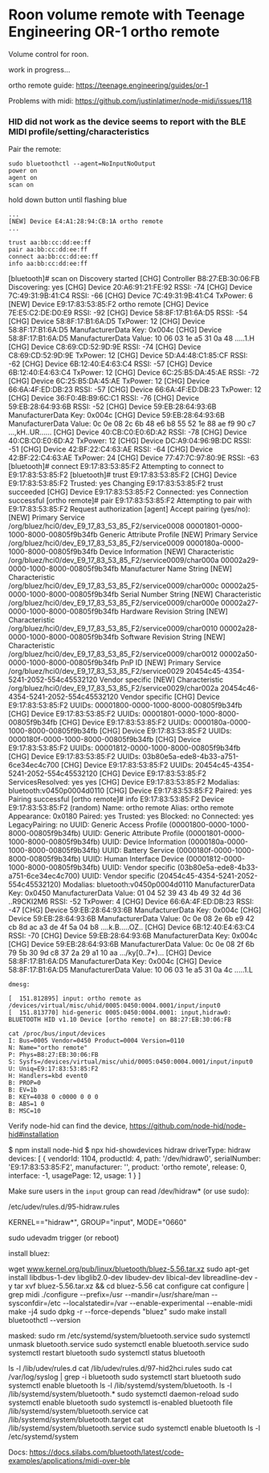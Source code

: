 # Roon volume remote with Teenage Engineering OR-1 ortho remote

Volume control for roon.

work in progress... 


ortho remote guide:
https://teenage.engineering/guides/or-1


Problems with midi:
https://github.com/justinlatimer/node-midi/issues/118

### HID did not work as the device seems to report with the BLE MIDI profile/setting/characteristics

Pair the remote:

```
sudo bluetoothctl --agent=NoInputNoOutput
power on
agent on
scan on
```
hold down button until flashing blue
```
...
[NEW] Device E4:A1:28:94:CB:1A ortho remote
...

trust aa:bb:cc:dd:ee:ff
pair aa:bb:cc:dd:ee:ff
connect aa:bb:cc:dd:ee:ff
info aa:bb:cc:dd:ee:ff
```

[bluetooth]# scan on
Discovery started
[CHG] Controller B8:27:EB:30:06:FB Discovering: yes
[CHG] Device 20:A6:91:21:FE:92 RSSI: -74
[CHG] Device 7C:49:31:9B:41:C4 RSSI: -66
[CHG] Device 7C:49:31:9B:41:C4 TxPower: 6
[NEW] Device E9:17:83:53:85:F2 ortho remote
[CHG] Device 7E:E5:C2:DE:D0:E9 RSSI: -92
[CHG] Device 58:8F:17:B1:6A:D5 RSSI: -54
[CHG] Device 58:8F:17:B1:6A:D5 TxPower: 12
[CHG] Device 58:8F:17:B1:6A:D5 ManufacturerData Key: 0x004c
[CHG] Device 58:8F:17:B1:6A:D5 ManufacturerData Value:
  10 06 03 1e a5 31 0a 48                          .....1.H
[CHG] Device C8:69:CD:52:9D:9E RSSI: -74
[CHG] Device C8:69:CD:52:9D:9E TxPower: 12
[CHG] Device 5D:A4:48:C1:85:CF RSSI: -62
[CHG] Device 6B:12:40:E4:63:C4 RSSI: -57
[CHG] Device 6B:12:40:E4:63:C4 TxPower: 12
[CHG] Device 6C:25:B5:DA:45:AE RSSI: -72
[CHG] Device 6C:25:B5:DA:45:AE TxPower: 12
[CHG] Device 66:6A:4F:ED:DB:23 RSSI: -57
[CHG] Device 66:6A:4F:ED:DB:23 TxPower: 12
[CHG] Device 36:F0:4B:B9:6C:C1 RSSI: -76
[CHG] Device 59:EB:28:64:93:6B RSSI: -52
[CHG] Device 59:EB:28:64:93:6B ManufacturerData Key: 0x004c
[CHG] Device 59:EB:28:64:93:6B ManufacturerData Value:
  0c 0e 08 2c 6b 48 e6 b8 55 52 1e 88 ae f9 90 c7  ...,kH..UR......
[CHG] Device 40:CB:C0:E0:6D:A2 RSSI: -78
[CHG] Device 40:CB:C0:E0:6D:A2 TxPower: 12
[CHG] Device DC:A9:04:96:9B:DC RSSI: -51
[CHG] Device 42:BF:22:C4:63:AE RSSI: -64
[CHG] Device 42:BF:22:C4:63:AE TxPower: 24
[CHG] Device 77:47:7C:97:80:9E RSSI: -63
[bluetooth]# connect E9:17:83:53:85:F2
Attempting to connect to E9:17:83:53:85:F2
[bluetooth]# trust E9:17:83:53:85:F2
[CHG] Device E9:17:83:53:85:F2 Trusted: yes
Changing E9:17:83:53:85:F2 trust succeeded
[CHG] Device E9:17:83:53:85:F2 Connected: yes
Connection successful
[ortho remote]# pair E9:17:83:53:85:F2
Attempting to pair with E9:17:83:53:85:F2
Request authorization
[agent] Accept pairing (yes/no): [NEW] Primary Service
	/org/bluez/hci0/dev_E9_17_83_53_85_F2/service0008
	00001801-0000-1000-8000-00805f9b34fb
	Generic Attribute Profile
[NEW] Primary Service
	/org/bluez/hci0/dev_E9_17_83_53_85_F2/service0009
	0000180a-0000-1000-8000-00805f9b34fb
	Device Information
[NEW] Characteristic
	/org/bluez/hci0/dev_E9_17_83_53_85_F2/service0009/char000a
	00002a29-0000-1000-8000-00805f9b34fb
	Manufacturer Name String
[NEW] Characteristic
	/org/bluez/hci0/dev_E9_17_83_53_85_F2/service0009/char000c
	00002a25-0000-1000-8000-00805f9b34fb
	Serial Number String
[NEW] Characteristic
	/org/bluez/hci0/dev_E9_17_83_53_85_F2/service0009/char000e
	00002a27-0000-1000-8000-00805f9b34fb
	Hardware Revision String
[NEW] Characteristic
	/org/bluez/hci0/dev_E9_17_83_53_85_F2/service0009/char0010
	00002a28-0000-1000-8000-00805f9b34fb
	Software Revision String
[NEW] Characteristic
	/org/bluez/hci0/dev_E9_17_83_53_85_F2/service0009/char0012
	00002a50-0000-1000-8000-00805f9b34fb
	PnP ID
[NEW] Primary Service
	/org/bluez/hci0/dev_E9_17_83_53_85_F2/service0029
	20454c45-4354-5241-2052-554c45532120
	Vendor specific
[NEW] Characteristic
	/org/bluez/hci0/dev_E9_17_83_53_85_F2/service0029/char002a
	20454c46-4354-5241-2052-554c45532120
	Vendor specific
[CHG] Device E9:17:83:53:85:F2 UUIDs: 00001800-0000-1000-8000-00805f9b34fb
[CHG] Device E9:17:83:53:85:F2 UUIDs: 00001801-0000-1000-8000-00805f9b34fb
[CHG] Device E9:17:83:53:85:F2 UUIDs: 0000180a-0000-1000-8000-00805f9b34fb
[CHG] Device E9:17:83:53:85:F2 UUIDs: 0000180f-0000-1000-8000-00805f9b34fb
[CHG] Device E9:17:83:53:85:F2 UUIDs: 00001812-0000-1000-8000-00805f9b34fb
[CHG] Device E9:17:83:53:85:F2 UUIDs: 03b80e5a-ede8-4b33-a751-6ce34ec4c700
[CHG] Device E9:17:83:53:85:F2 UUIDs: 20454c45-4354-5241-2052-554c45532120
[CHG] Device E9:17:83:53:85:F2 ServicesResolved: yes
yes
[CHG] Device E9:17:83:53:85:F2 Modalias: bluetooth:v0450p0004d0110
[CHG] Device E9:17:83:53:85:F2 Paired: yes
Pairing successful
[ortho remote]# info E9:17:83:53:85:F2
Device E9:17:83:53:85:F2 (random)
	Name: ortho remote
	Alias: ortho remote
	Appearance: 0x0180
	Paired: yes
	Trusted: yes
	Blocked: no
	Connected: yes
	LegacyPairing: no
	UUID: Generic Access Profile    (00001800-0000-1000-8000-00805f9b34fb)
	UUID: Generic Attribute Profile (00001801-0000-1000-8000-00805f9b34fb)
	UUID: Device Information        (0000180a-0000-1000-8000-00805f9b34fb)
	UUID: Battery Service           (0000180f-0000-1000-8000-00805f9b34fb)
	UUID: Human Interface Device    (00001812-0000-1000-8000-00805f9b34fb)
	UUID: Vendor specific           (03b80e5a-ede8-4b33-a751-6ce34ec4c700)
	UUID: Vendor specific           (20454c45-4354-5241-2052-554c45532120)
	Modalias: bluetooth:v0450p0004d0110
	ManufacturerData Key: 0x0450
	ManufacturerData Value:
  01 04 52 39 43 4b 49 32 4d 36                    ..R9CKI2M6
	RSSI: -52
	TxPower: 4
[CHG] Device 66:6A:4F:ED:DB:23 RSSI: -47
[CHG] Device 59:EB:28:64:93:6B ManufacturerData Key: 0x004c
[CHG] Device 59:EB:28:64:93:6B ManufacturerData Value:
  0c 0e 08 2e 6b e9 42 cb 8d ac a3 de 4f 5a 04 b8  ....k.B.....OZ..
[CHG] Device 6B:12:40:E4:63:C4 RSSI: -70
[CHG] Device 59:EB:28:64:93:6B ManufacturerData Key: 0x004c
[CHG] Device 59:EB:28:64:93:6B ManufacturerData Value:
  0c 0e 08 2f 6b 79 5b 30 9d c8 37 2a 29 a1 10 aa  .../ky[0..7*)...
[CHG] Device 58:8F:17:B1:6A:D5 ManufacturerData Key: 0x004c
[CHG] Device 58:8F:17:B1:6A:D5 ManufacturerData Value:
  10 06 03 1e a5 31 0a 4c                          .....1.L







```
dmesg:

[  151.812895] input: ortho remote as /devices/virtual/misc/uhid/0005:0450:0004.0001/input/input0
[  151.813770] hid-generic 0005:0450:0004.0001: input,hidraw0: BLUETOOTH HID v1.10 Device [ortho remote] on B8:27:EB:30:06:FB
```

```
cat /proc/bus/input/devices
I: Bus=0005 Vendor=0450 Product=0004 Version=0110
N: Name="ortho remote"
P: Phys=B8:27:EB:30:06:FB
S: Sysfs=/devices/virtual/misc/uhid/0005:0450:0004.0001/input/input0
U: Uniq=E9:17:83:53:85:F2
H: Handlers=kbd event0
B: PROP=0
B: EV=1b
B: KEY=4038 0 c0000 0 0 0
B: ABS=1 0
B: MSC=10
```


Verify node-hid can find the device, https://github.com/node-hid/node-hid#installation

$ npm install node-hid
$ npx hid-showdevices hidraw
driverType: hidraw
devices: [
  {
    vendorId: 1104,
    productId: 4,
    path: '/dev/hidraw0',
    serialNumber: 'E9:17:83:53:85:F2',
    manufacturer: '',
    product: 'ortho remote',
    release: 0,
    interface: -1,
    usagePage: 12,
    usage: 1
  }
]


Make sure users in the `input` group can read /dev/hidraw* (or use sudo): 

/etc/udev/rules.d/95-hidraw.rules

KERNEL=="hidraw*", GROUP="input", MODE="0660"

sudo udevadm trigger (or reboot)



install bluez:

wget www.kernel.org/pub/linux/bluetooth/bluez-5.56.tar.xz
sudo apt-get install libdbus-1-dev libglib2.0-dev libudev-dev libical-dev libreadline-dev -y
tar xvf bluez-5.56.tar.xz && cd bluez-5.56
cat configure
cat configure | grep midi
./configure --prefix=/usr --mandir=/usr/share/man --sysconfdir=/etc --localstatedir=/var --enable-experimental --enable-midi
make -j4
sudo dpkg -r --force-depends "bluez"
sudo make install
bluetoothctl --version

masked:
sudo rm /etc/systemd/system/bluetooth.service
sudo systemctl unmask bluetooth.service
sudo systemctl enable bluetooth.service
sudo systemctl restart bluetooth
sudo systemctl status bluetooth



ls -l /lib/udev/rules.d
cat /lib/udev/rules.d/97-hid2hci.rules
sudo cat /var/log/syslog | grep -i bluetooth
sudo systemctl start bluetooth
sudo systemctl enable bluetooth
ls -l /lib/systemd/system/bluetooth.
ls -l /lib/systemd/system/bluetooth.*
sudo systemctl daemon-reload
sudo systemctl enable bluetooth
sudo systemctl is-enabled bluetooth
file /lib/systemd/system/bluetooth.service
cat /lib/systemd/system/bluetooth.target
cat /lib/systemd/system/bluetooth.service
sudo systemctl enable bluetooth
ls -l /etc/systemd/system


Docs: https://docs.silabs.com/bluetooth/latest/code-examples/applications/midi-over-ble
